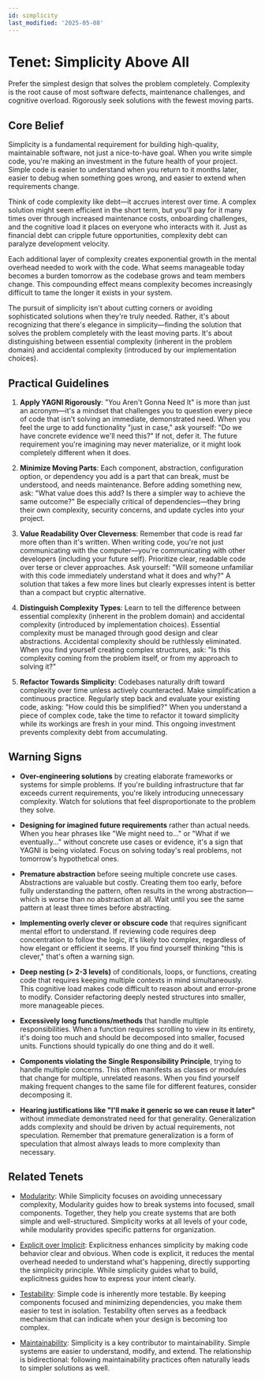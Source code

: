 ```yaml
---
id: simplicity
last_modified: '2025-05-08'
---
```


# Tenet: Simplicity Above All

Prefer the simplest design that solves the problem completely. Complexity is the root
cause of most software defects, maintenance challenges, and cognitive overload.
Rigorously seek solutions with the fewest moving parts.

## Core Belief

Simplicity is a fundamental requirement for building high-quality, maintainable
software, not just a nice-to-have goal. When you write simple code, you're making an
investment in the future health of your project. Simple code is easier to understand
when you return to it months later, easier to debug when something goes wrong, and
easier to extend when requirements change.

Think of code complexity like debt—it accrues interest over time. A complex solution
might seem efficient in the short term, but you'll pay for it many times over through
increased maintenance costs, onboarding challenges, and the cognitive load it places on
everyone who interacts with it. Just as financial debt can cripple future opportunities,
complexity debt can paralyze development velocity.

Each additional layer of complexity creates exponential growth in the mental overhead
needed to work with the code. What seems manageable today becomes a burden tomorrow as
the codebase grows and team members change. This compounding effect means complexity
becomes increasingly difficult to tame the longer it exists in your system.

The pursuit of simplicity isn't about cutting corners or avoiding sophisticated
solutions when they're truly needed. Rather, it's about recognizing that there's
elegance in simplicity—finding the solution that solves the problem completely with the
least moving parts. It's about distinguishing between essential complexity (inherent in
the problem domain) and accidental complexity (introduced by our implementation
choices).

## Practical Guidelines

1. **Apply YAGNI Rigorously**: "You Aren't Gonna Need It" is more than just an
   acronym—it's a mindset that challenges you to question every piece of code that isn't
   solving an immediate, demonstrated need. When you feel the urge to add functionality
   "just in case," ask yourself: "Do we have concrete evidence we'll need this?" If not,
   defer it. The future requirement you're imagining may never materialize, or it might
   look completely different when it does.

1. **Minimize Moving Parts**: Each component, abstraction, configuration option, or
   dependency you add is a part that can break, must be understood, and needs
   maintenance. Before adding something new, ask: "What value does this add? Is there a
   simpler way to achieve the same outcome?" Be especially critical of dependencies—they
   bring their own complexity, security concerns, and update cycles into your project.

1. **Value Readability Over Cleverness**: Remember that code is read far more often than
   it's written. When writing code, you're not just communicating with the
   computer—you're communicating with other developers (including your future self).
   Prioritize clear, readable code over terse or clever approaches. Ask yourself: "Will
   someone unfamiliar with this code immediately understand what it does and why?" A
   solution that takes a few more lines but clearly expresses intent is better than a
   compact but cryptic alternative.

1. **Distinguish Complexity Types**: Learn to tell the difference between essential
   complexity (inherent in the problem domain) and accidental complexity (introduced by
   implementation choices). Essential complexity must be managed through good design and
   clear abstractions. Accidental complexity should be ruthlessly eliminated. When you
   find yourself creating complex structures, ask: "Is this complexity coming from the
   problem itself, or from my approach to solving it?"

1. **Refactor Towards Simplicity**: Codebases naturally drift toward complexity over
   time unless actively counteracted. Make simplification a continuous practice.
   Regularly step back and evaluate your existing code, asking: "How could this be
   simplified?" When you understand a piece of complex code, take the time to refactor
   it toward simplicity while its workings are fresh in your mind. This ongoing
   investment prevents complexity debt from accumulating.

## Warning Signs

- **Over-engineering solutions** by creating elaborate frameworks or systems for simple
  problems. If you're building infrastructure that far exceeds current requirements,
  you're likely introducing unnecessary complexity. Watch for solutions that feel
  disproportionate to the problem they solve.

- **Designing for imagined future requirements** rather than actual needs. When you hear
  phrases like "We might need to..." or "What if we eventually..." without concrete use
  cases or evidence, it's a sign that YAGNI is being violated. Focus on solving today's
  real problems, not tomorrow's hypothetical ones.

- **Premature abstraction** before seeing multiple concrete use cases. Abstractions are
  valuable but costly. Creating them too early, before fully understanding the pattern,
  often results in the wrong abstraction—which is worse than no abstraction at all. Wait
  until you see the same pattern at least three times before abstracting.

- **Implementing overly clever or obscure code** that requires significant mental effort
  to understand. If reviewing code requires deep concentration to follow the logic, it's
  likely too complex, regardless of how elegant or efficient it seems. If you find
  yourself thinking "this is clever," that's often a warning sign.

- **Deep nesting (> 2-3 levels)** of conditionals, loops, or functions, creating code
  that requires keeping multiple contexts in mind simultaneously. This cognitive load
  makes code difficult to reason about and error-prone to modify. Consider refactoring
  deeply nested structures into smaller, more manageable pieces.

- **Excessively long functions/methods** that handle multiple responsibilities. When a
  function requires scrolling to view in its entirety, it's doing too much and should be
  decomposed into smaller, focused units. Functions should typically do one thing and do
  it well.

- **Components violating the Single Responsibility Principle**, trying to handle
  multiple concerns. This often manifests as classes or modules that change for
  multiple, unrelated reasons. When you find yourself making frequent changes to the
  same file for different features, consider decomposing it.

- **Hearing justifications like "I'll make it generic so we can reuse it later"**
  without immediate demonstrated need for that generality. Generalization adds
  complexity and should be driven by actual requirements, not speculation. Remember that
  premature generalization is a form of speculation that almost always leads to more
  complexity than necessary.

## Related Tenets

- [Modularity](modularity.md): While Simplicity focuses on avoiding unnecessary
  complexity, Modularity guides how to break systems into focused, small components.
  Together, they help you create systems that are both simple and well-structured.
  Simplicity works at all levels of your code, while modularity provides specific
  patterns for organization.

- [Explicit over Implicit](explicit-over-implicit.md): Explicitness enhances simplicity
  by making code behavior clear and obvious. When code is explicit, it reduces the
  mental overhead needed to understand what's happening, directly supporting the
  simplicity principle. While simplicity guides what to build, explicitness guides how
  to express your intent clearly.

- [Testability](testability.md): Simple code is inherently more testable. By keeping
  components focused and minimizing dependencies, you make them easier to test in
  isolation. Testability often serves as a feedback mechanism that can indicate when
  your design is becoming too complex.

- [Maintainability](maintainability.md): Simplicity is a key contributor to
  maintainability. Simple systems are easier to understand, modify, and extend. The
  relationship is bidirectional: following maintainability practices often naturally
  leads to simpler solutions as well.
